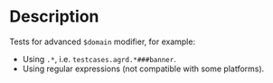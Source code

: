 # Description

Tests for advanced `$domain` modifier, for example:

- Using `.*`, i.e. `testcases.agrd.*###banner`.
- Using regular expressions (not compatible with some platforms).
